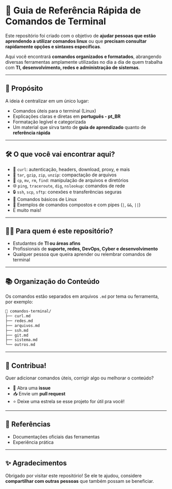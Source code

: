 # 📘 Guia de Referência Rápida de Comandos de Terminal

Este repositório foi criado com o objetivo de **ajudar pessoas que estão aprendendo a utilizar comandos linux** ou que **precisam consultar rapidamente opções e sintaxes específicas**.

Aqui você encontrará **comandos organizados e formatados**, abrangendo diversas ferramentas amplamente utilizadas no dia a dia de quem trabalha com **TI, desenvolvimento, redes e administração de sistemas**.

---

## 🎯 Propósito

A ideia é centralizar em um único lugar:

- Comandos úteis para o terminal (Linux)
- Explicações claras e diretas em **português - pt_BR**
- Formatação legível e categorizada
- Um material que sirva tanto de **guia de aprendizado** quanto de **referência rápida**

---

## 🛠️ O que você vai encontrar aqui?

- 📡 `curl`: autenticação, headers, download, proxy, e mais
- 📂 `tar`, `gzip`, `zip`, `unzip`: compactação de arquivos
- 📁 `cp`, `mv`, `rm`, `find`: manipulação de arquivos e diretórios
- 🌐 `ping`, `traceroute`, `dig`, `nslookup`: comandos de rede
- 🔒 `ssh`, `scp`, `sftp`: conexões e transferências seguras
- 🐧 Comandos básicos de Linux
- 🧪 Exemplos de comandos compostos e com pipes (`|`, `&&`, `||`)
- E muito mais!

---

## 👩‍💻 Para quem é este repositório?

- Estudantes de **TI ou áreas afins**
- Profissionais de **suporte, redes, DevOps, Cyber e desenvolvimento**
- Qualquer pessoa que queira aprender ou relembrar comandos de terminal

---

## 📚 Organização do Conteúdo

Os comandos estão separados em arquivos `.md` por tema ou ferramenta, por exemplo:

```bash
📁 comandos-terminal/
├── curl.md
├── redes.md
├── arquivos.md
├── ssh.md
├── git.md
├── sistema.md
└── outros.md
```

---

## 🙌 Contribua!

Quer adicionar comandos úteis, corrigir algo ou melhorar o conteúdo?

- 🐛 Abra uma **issue**
- 📥 Envie um **pull request**
- ⭐ Deixe uma estrela se esse projeto for útil pra você!

---

## 🔗 Referências

- Documentações oficiais das ferramentas
- Experiência prática 

---

## ✨ Agradecimentos

Obrigado por visitar este repositório! Se ele te ajudou, considere **compartilhar com outras pessoas** que também possam se beneficiar.


